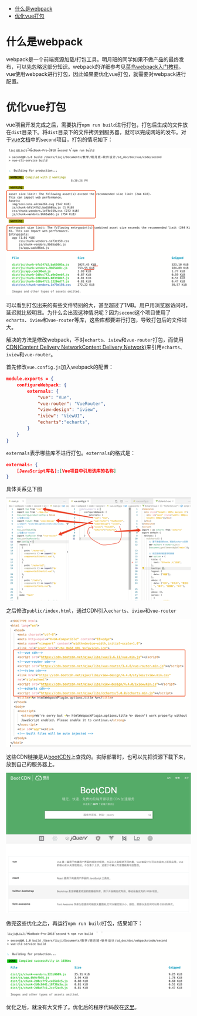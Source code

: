 - [什么是webpack](#什么是webpack)
- [优化vue打包](#优化vue打包)
# 什么是webpack
webpack是一个前端资源加载/打包工具。明月班的同学如果不做产品的最终发布，可以先忽略这部分知识。webpack的详细参考见[菜鸟webpack入门教程](https://www.runoob.com/w3cnote/webpack-tutorial.html)。vue使用webpack进行打包，因此如果要优化vue打包，就需要对webpack进行配置。

# 优化vue打包
vue项目开发完成之后，需要执行`npm run build`进行打包，打包后生成的文件放在`dist`目录下。将`dist`目录下的文件拷贝到服务器，就可以完成网站的发布。对于[vue文档](../vue/vue.md)中的`second`项目，打包的情况如下：

![vue默认打包](images/vue默认打包.png)

可以看到打包出来的有些文件特别的大，甚至超过了1MB。用户用浏览器访问时，延迟就比较明显。为什么会出现这种情况呢？因为`second`这个项目使用了`echarts`、`iview`和`vue-router`等库，这些库都要进行打包，导致打包后的文件过大。

解决的方法是修改webpack，不对`echarts`、`iview`和`vue-router`打包，而使用[CDN(Content Delivery NetworkContent Delivery Network)](https://baike.baidu.com/item/CDN/420951?fr=aladdin)来引用`echarts`、`iview`和`vue-router`。

首先修改`vue.config.js`加入webpack的配置：
```json
module.exports = {
    configureWebpack: {
        externals: {
            "vue": "Vue",
            "vue-router": "VueRouter",
            "view-design": "iview",
            "iview": "ViewUI",
            "echarts":"echarts",
        }
    }
}
```
`externals`表示哪些库不进行打包。`externals`的格式是：
```json
externals: {
    [JavaScript库名]:[Vue项目中引用该库的名称]
}
```

具体关系见下图

![externals](images/externals.png)

之后修改`public/index.html`，通过CDN引入`echarts`、`iview`和`vue-router`

![CDN](images/cdn.png)

这些CDN链接是从[bootCDN](https://www.bootcdn.cn)上查找的。实际部署时，也可以先把资源下载下来，放到自己的服务器上。

![bootCDN](images/bootcdn.png)

做完这些优化之后，再运行`npm run build`打包，结果如下：

![vue优化打包](images/vue优化打包.png)

优化之后，就没有大文件了。优化后的程序代码放在[这里](code/second)。

